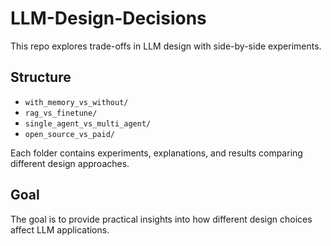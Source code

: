 # LLM-Design-Decisions
This repo explores trade-offs in LLM design with side-by-side experiments.

## Structure
- `with_memory_vs_without/`
- `rag_vs_finetune/`
- `single_agent_vs_multi_agent/`
- `open_source_vs_paid/`

Each folder contains experiments, explanations, and results comparing different design approaches.

## Goal
The goal is to provide practical insights into how different design choices affect LLM applications.
